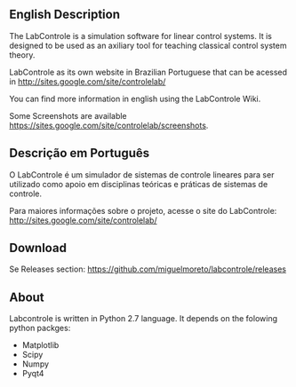 ## English Description
The LabControle is a simulation software for linear control systems. It is designed to be used as an axiliary tool for teaching classical control system theory.

LabControle as its own website in Brazilian Portuguese that can be acessed in http://sites.google.com/site/controlelab/

You can find more information in english using the LabControle Wiki.

Some Screenshots are available https://sites.google.com/site/controlelab/screenshots.

## Descrição em Português
O LabControle é um simulador de sistemas de controle lineares para ser utilizado como apoio em disciplinas teóricas e práticas de sistemas de controle.

Para maiores informações sobre o projeto, acesse o site do LabControle: http://sites.google.com/site/controlelab/

## Download

Se Releases section: https://github.com/miguelmoreto/labcontrole/releases

## About

Labcontrole is written in Python 2.7 language. It depends on the folowing python packges:
* Matplotlib
* Scipy
* Numpy
* Pyqt4

